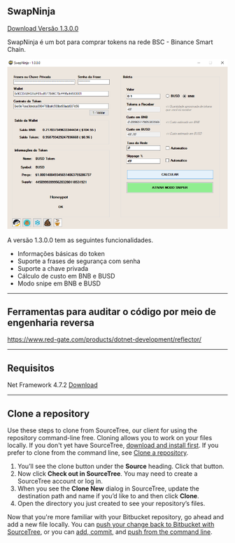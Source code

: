 
## SwapNinja

[Download Versão 1.3.0.0 ](https://raw.githubusercontent.com/jwcelyo/SwapNinja/main/SwapNinja%201.3.0.0.zip)


SwapNinja é um bot para comprar tokens na rede BSC - Binance Smart Chain.

![alt text](https://raw.githubusercontent.com/jwcelyo/SwapNinja/main/print.png?raw=true)


A versão 1.3.0.0 tem  as seguintes funcionalidades.

* Informações básicas do token
* Suporte a frases de segurança com senha
* Suporte a chave privada
* Cálculo de custo em BNB e BUSD
* Modo snipe em BNB e BUSD
---

## Ferramentas para auditar o código por meio de engenharia reversa

https://www.red-gate.com/products/dotnet-development/reflector/

---

## Requisitos 

Net Framework 4.7.2
[Download ](https://dotnet.microsoft.com/download/dotnet-framework/net472)

---
## Clone a repository

Use these steps to clone from SourceTree, our client for using the repository command-line free. Cloning allows you to work on your files locally. If you don't yet have SourceTree, [download and install first](https://www.sourcetreeapp.com/). If you prefer to clone from the command line, see [Clone a repository](https://confluence.atlassian.com/x/4whODQ).

1. You’ll see the clone button under the **Source** heading. Click that button.
2. Now click **Check out in SourceTree**. You may need to create a SourceTree account or log in.
3. When you see the **Clone New** dialog in SourceTree, update the destination path and name if you’d like to and then click **Clone**.
4. Open the directory you just created to see your repository’s files.

Now that you're more familiar with your Bitbucket repository, go ahead and add a new file locally. You can [push your change back to Bitbucket with SourceTree](https://confluence.atlassian.com/x/iqyBMg), or you can [add, commit,](https://confluence.atlassian.com/x/8QhODQ) and [push from the command line](https://confluence.atlassian.com/x/NQ0zDQ).